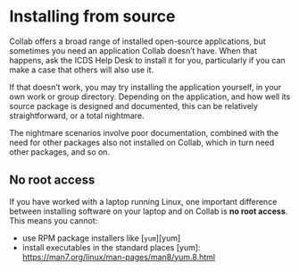 # Installing from source

Collab offers a broad range of installed open-source applications,
but sometimes you need an application Collab doesn’t have.
When that happens, ask the ICDS Help Desk to install it for you,
particularly if you can make a case that others will also use it.

If that doesn’t work, you may try installing the application yourself,
in your own work or group directory.
Depending on the application,
and how well its source package is designed and documented,
this can be relatively straightforward, or a total nightmare.

The nightmare scenarios involve poor documentation,
combined with the need for other packages also not installed on Collab,
which in turn need other packages, and so on.

## No root access

If you have worked with a laptop running Linux,
one important difference between installing software 
on your laptop and on Collab is **no root access**.
This means you cannot:

- use RPM package installers like [`yum`][yum]
- install executables in the standard places
[yum]: https://man7.org/linux/man-pages/man8/yum.8.html
